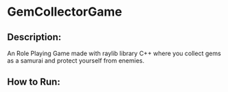# GemCollectorGame

## Description:
An Role Playing Game made with raylib library C++ where you collect gems as a samurai and protect yourself from enemies.

## How to Run:
